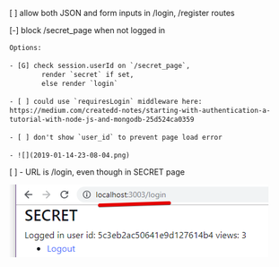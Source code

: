 [ ] allow both JSON and form inputs in /login, /register routes

[-] block /secret_page when not logged in

	Options:

	- [G] check session.userId on `/secret_page`, 
			render `secret` if set, 
			else render `login`

	- [ ] could use `requiresLogin` middleware here: https://medium.com/createdd-notes/starting-with-authentication-a-tutorial-with-node-js-and-mongodb-25d524ca0359

	- [ ] don't show `user_id` to prevent page load error

	- ![](2019-01-14-23-08-04.png)


[ ] - URL is /login, even though in SECRET page

![](2019-01-16-00-11-13.png)
